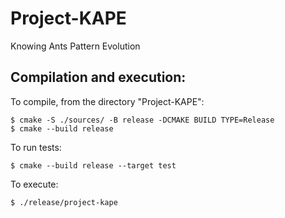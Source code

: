 # Project-KAPE
Knowing Ants Pattern Evolution

## Compilation and execution:
To compile, from the directory "Project-KAPE":
```shell
$ cmake -S ./sources/ -B release -DCMAKE BUILD TYPE=Release
$ cmake --build release
```
To run tests:
```shell
$ cmake --build release --target test
```
To execute:
```shell
$ ./release/project-kape
```
